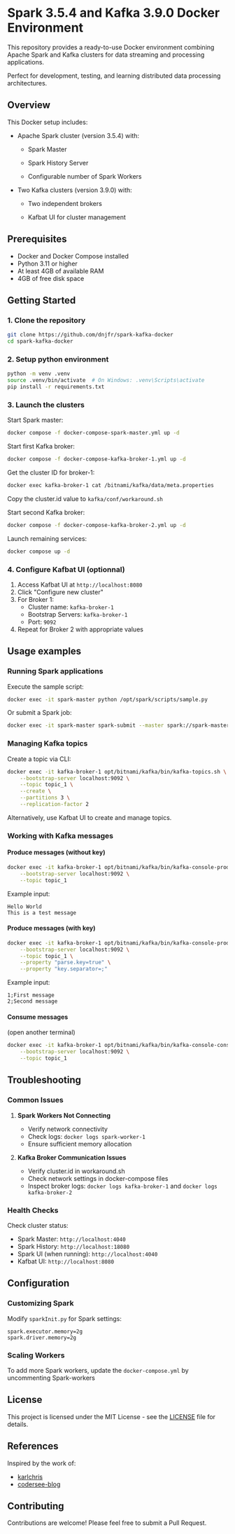 # Spark 3.5.4 and Kafka 3.9.0 Docker Environment

This repository provides a ready-to-use Docker environment combining Apache Spark and Kafka clusters for data streaming and processing applications. 

Perfect for development, testing, and learning distributed data processing architectures.

## Overview

This Docker setup includes:
- Apache Spark cluster (version 3.5.4) with:

  - Spark Master 

  - Spark History Server

  - Configurable number of Spark Workers

- Two Kafka clusters (version 3.9.0) with:

  - Two independent brokers

  - Kafbat UI for cluster management

## Prerequisites

- Docker and Docker Compose installed
- Python 3.11 or higher
- At least 4GB of available RAM
- 4GB of free disk space


## Getting Started

### 1. Clone the repository
```bash
git clone https://github.com/dnjfr/spark-kafka-docker
cd spark-kafka-docker
```

### 2. Setup python environment
```bash
python -m venv .venv 
source .venv/bin/activate  # On Windows: .venv\Scripts\activate
pip install -r requirements.txt
```

### 3. Launch the clusters

Start Spark master:
```bash
docker compose -f docker-compose-spark-master.yml up -d
```

Start first Kafka broker:
```bash
docker compose -f docker-compose-kafka-broker-1.yml up -d
```

Get the cluster ID for broker-1:
```bash
docker exec kafka-broker-1 cat /bitnami/kafka/data/meta.properties
```
Copy the cluster.id value to `kafka/conf/workaround.sh`

Start second Kafka broker:
```bash
docker compose -f docker-compose-kafka-broker-2.yml up -d
```

Launch remaining services:
```bash
docker compose up -d
```

### 4. Configure Kafbat UI (optionnal)

1. Access Kafbat UI at `http://localhost:8080`
2. Click "Configure new cluster"
3. For Broker 1:
   - Cluster name: `kafka-broker-1`
   - Bootstrap Servers: `kafka-broker-1`
   - Port: `9092`
4. Repeat for Broker 2 with appropriate values

## Usage examples

### Running Spark applications

Execute the sample script:
```bash
docker exec -it spark-master python /opt/spark/scripts/sample.py
```

Or submit a Spark job:
```bash
docker exec -it spark-master spark-submit --master spark://spark-master:7077 /opt/spark/scripts/sample.py
```

### Managing Kafka topics

Create a topic via CLI:
```bash
docker exec -it kafka-broker-1 opt/bitnami/kafka/bin/kafka-topics.sh \
    --bootstrap-server localhost:9092 \
    --topic topic_1 \
    --create \
    --partitions 3 \
    --replication-factor 2
```

Alternatively, use Kafbat UI to create and manage topics.

### Working with Kafka messages

#### Produce messages (without key)
```bash
docker exec -it kafka-broker-1 opt/bitnami/kafka/bin/kafka-console-producer.sh \
    --bootstrap-server localhost:9092 \
    --topic topic_1
```
Example input:
```
Hello World
This is a test message
```

#### Produce messages (with key)
```bash
docker exec -it kafka-broker-1 opt/bitnami/kafka/bin/kafka-console-producer.sh \
    --bootstrap-server localhost:9092 \
    --topic topic_1 \
    --property "parse.key=true" \
    --property "key.separator=;"
```
Example input:
```
1;First message
2;Second message
```

#### Consume messages
(open another terminal)
```bash
docker exec -it kafka-broker-1 opt/bitnami/kafka/bin/kafka-console-consumer.sh \
    --bootstrap-server localhost:9092 \
    --topic topic_1
```

## Troubleshooting

### Common Issues

1. **Spark Workers Not Connecting**
   - Verify network connectivity
   - Check logs: `docker logs spark-worker-1`
   - Ensure sufficient memory allocation

2. **Kafka Broker Communication Issues**
   - Verify cluster.id in workaround.sh
   - Check network settings in docker-compose files
   - Inspect broker logs: `docker logs kafka-broker-1` and `docker logs kafka-broker-2`

### Health Checks

Check cluster status:
- Spark Master: `http://localhost:4040`
- Spark History: `http://localhost:18080`
- Spark UI (when running): `http://localhost:4040`
- Kafbat UI: `http://localhost:8080`


## Configuration

### Customizing Spark

Modify `sparkInit.py` for Spark settings:
```properties
spark.executor.memory=2g
spark.driver.memory=2g
```

### Scaling Workers

To add more Spark workers, update the `docker-compose.yml` by uncommenting Spark-workers


## License

This project is licensed under the MIT License - see the [LICENSE](LICENSE) file for details.

## References

Inspired by the work of:
- [karlchris](https://karlchris.github.io/data-engineering/projects/spark-docker/)
- [codersee-blog](https://codersee.com/how-to-set-up-kafka-without-zookeeper-using-docker-compose/)

## Contributing

Contributions are welcome! Please feel free to submit a Pull Request.